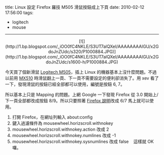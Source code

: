 title: Linux 設定 Firefox 羅技 M505 滑鼠按鈕成上下頁
date: 2010-02-12 17:56:00
tags: 
- logitech
- mouse
---

<div class="separator" style="clear: both; text-align: center;">[![](http://1.bp.blogspot.com/_iOO0fC4NKLE/S3UT7alQXeI/AAAAAAAAIGU/x2GdoJnZUdc/s320/P1000884.JPG)](http://1.bp.blogspot.com/_iOO0fC4NKLE/S3UT7alQXeI/AAAAAAAAIGU/x2GdoJnZUdc/s1600-h/P1000884.JPG)</div>

今天買了個新滑鼠 [Logitech M505](http://www.logitech.com/index.cfm/mice_pointers/mice/devices/5870&amp;cl=us,en)，插上 Linux 的機器基本上沒什麼問題。不過以前用 [MX510](http://yurinfore.blogspot.com/2008/05/mx510.html) 時滑鼠翻上一頁、下一頁不需要設定的便利卻消失了。用 xev 看了一下，發現滑鼠的按鈕已經全部都可以使用，編號是按鈕 6, 7。

所以基本上只是 Mapping 的問題。上網 Google 一下發現 Firefox 從 3.0 開始上/下一頁全部都改成按鈕 8/9。所以只要照著 [Firefox 說明](http://support.mozilla.com/zh-TW/kb/Mouse+buttons+do+not+work+as+Back+and+Forward)改成 6/7 馬上就可以使用。

1.  打開 Firefox，在網址列輸入 about:config
2.  鍵入過濾條件為 mousewheel.horizscroll.withnokey
3.  <span class="prf">mousewheel.horizscroll.withnokey.action 改成 2</span>
4.  <span class="prf">mousewheel.horizscroll.withnokey.numlines 改成 -1</span>
5.  <span class="prf">mousewheel.horizscroll.withnokey.sysnumlines 改成 false&nbsp;</span><span class="prf"> </span><span class="prf">&nbsp;</span>
這樣就 OK 囉。